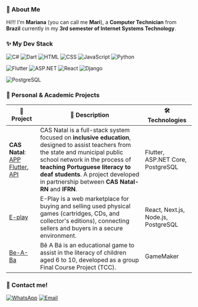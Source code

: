 ### 🌷 About Me

Hi!!! I’m **Mariana** (you can call me **Mari**), a **Computer Technician** from **Brazil** currently in my **3rd semester of Internet Systems Technology**. 



### ✨ My Dev Stack
![C#](https://img.shields.io/badge/C%23-FF8DAA?style=for-the-badge&logo=c-sharp&logoColor=4B0082)
![Dart](https://img.shields.io/badge/Dart-BAA0FF?style=for-the-badge&logo=dart&logoColor=4B0082)
![HTML](https://img.shields.io/badge/HTML-A8E6CF?style=for-the-badge&logo=html5&logoColor=4B0082)
![CSS](https://img.shields.io/badge/CSS-FFD3B6?style=for-the-badge&logo=css3&logoColor=4B0082)
![JavaScript](https://img.shields.io/badge/JavaScript-FFF59D?style=for-the-badge&logo=javascript&logoColor=4B0082)
![Python](https://img.shields.io/badge/Python-87CEEB?style=for-the-badge&logo=python&logoColor=003366)

![Flutter](https://img.shields.io/badge/Flutter-7FDBFF?style=for-the-badge&logo=flutter&logoColor=003366)
![ASP.NET](https://img.shields.io/badge/ASP.NET-CDA0DD?style=for-the-badge&logo=dotnet&logoColor=4B0082)
![React](https://img.shields.io/badge/React-FF8DAA?style=for-the-badge&logo=react&logoColor=4B0082)
![Django](https://img.shields.io/badge/Django-A8E6CF?style=for-the-badge&logo=django&logoColor=4B0082)

![PostgreSQL](https://img.shields.io/badge/PostgreSQL-FFF59D?style=for-the-badge&logo=postgresql&logoColor=4B0082)



### 💫 Personal & Academic Projects

| 🧩 **Project** | 🧠 **Description** | 🛠️ **Technologies** |
|---|---|---|
| **CAS Natal**: [APP Flutter](https://github.com/mari-arujjo/APP-CAS-Natal), [API](https://github.com/mari-arujjo/CAS-Natal-Api) | CAS Natal is a full-stack system focused on **inclusive education**, designed to assist teachers from the state and municipal public school network in the process of **teaching Portuguese literacy to deaf students**. A project developed in partnership between **CAS Natal-RN** and **IFRN**. | Flutter, ASP.NET Core, PostgreSQL |
| [E-play](https://github.com/ThalysRD/e-play) | E-Play is a web marketplace for buying and selling used physical games (cartridges, CDs, and collector's editions), connecting sellers and buyers in a secure environment. | React, Next.js, Node.js, PostgreSQL |
| [Be-A-Ba](https://github.com/mari-arujjo/Be-A-Ba) | Bê A Bá is an educational game to assist in the literacy of children aged 6 to 10, developed as a group Final Course Project (TCC). | GameMaker |



### 💌 Contact me!
[![WhatsApp](https://img.shields.io/badge/WhatsApp-A8E6CF?style=for-the-badge&logo=whatsapp&logoColor=006400)](https://wa.me/5584988594714)
[![Email](https://img.shields.io/badge/Email-FF9999?style=for-the-badge&logo=gmail&logoColor=8B0000)](mailto:araujosl.mariana@gmail.com)
